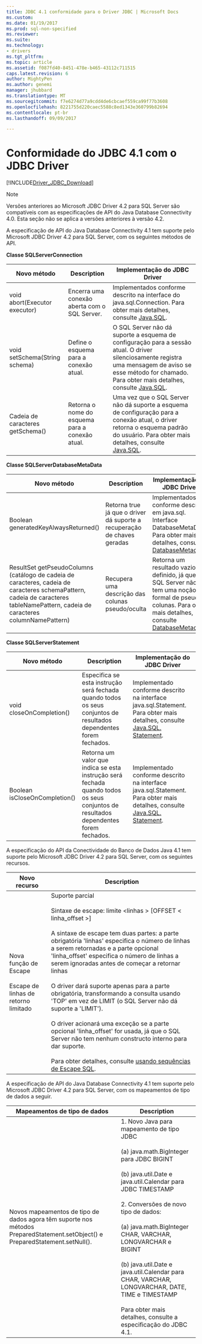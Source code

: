```yaml
---
title: JDBC 4.1 conformidade para o Driver JDBC | Microsoft Docs
ms.custom: 
ms.date: 01/19/2017
ms.prod: sql-non-specified
ms.reviewer: 
ms.suite: 
ms.technology:
- drivers
ms.tgt_pltfrm: 
ms.topic: article
ms.assetid: f087fd40-8451-478e-b465-43112c711515
caps.latest.revision: 6
author: MightyPen
ms.author: genemi
manager: jhubbard
ms.translationtype: MT
ms.sourcegitcommit: f7e6274d77a9cdd4de6cbcaef559ca99f77b3608
ms.openlocfilehash: 8221755d220caec5588c8ed1343e360799b82694
ms.contentlocale: pt-br
ms.lasthandoff: 09/09/2017

---
```

# <a name="jdbc-41-compliance-for-the-jdbc-driver"></a>Conformidade do JDBC 4.1 com o JDBC Driver
[!INCLUDE[Driver_JDBC_Download](../../includes/driver_jdbc_download.md)]

    
> [!NOTE]  
>  Versões anteriores ao Microsoft JDBC Driver 4.2 para SQL Server são compatíveis com as especificações de API do Java Database Connectivity 4.0. Esta seção não se aplica a versões anteriores à versão 4.2.  
  
 A especificação de API do Java Database Connectivity 4.1 tem suporte pelo Microsoft JDBC Driver 4.2 para SQL Server, com os seguintes métodos de API.  
  
 **Classe SQLServerConnection**  
  
|Novo método|Description|Implementação do JDBC Driver|  
|----------------|-----------------|--------------------------------|  
|void abort(Executor executor)|Encerra uma conexão aberta com o SQL Server.|Implementados conforme descrito na interface do java.sql.Connection. Para obter mais detalhes, consulte [Java.SQL](http://docs.oracle.com/javase/7/docs/api/java/sql/Connection.html).|  
|void setSchema(String schema)|Define o esquema para a conexão atual.|O SQL Server não dá suporte a esquema de configuração para a sessão atual. O driver silenciosamente registra uma mensagem de aviso se esse método for chamado. Para obter mais detalhes, consulte [Java.SQL](http://docs.oracle.com/javase/7/docs/api/java/sql/Connection.html).|  
|Cadeia de caracteres getSchema()|Retorna o nome do esquema para a conexão atual.|Uma vez que o SQL Server não dá suporte a esquema de configuração para a conexão atual, o driver retorna o esquema padrão do usuário. Para obter mais detalhes, consulte [Java.SQL](http://docs.oracle.com/javase/7/docs/api/java/sql/Connection.html).|  
  
 **Classe SQLServerDatabaseMetaData**  
  
|Novo método|Description|Implementação do JDBC Driver|  
|----------------|-----------------|--------------------------------|  
|Boolean generatedKeyAlwaysReturned()|Retorna true já que o driver dá suporte a recuperação de chaves geradas|Implementados conforme descrito em java.sql. Interface DatabaseMetaData. Para obter mais detalhes, consulte [DatabaseMetadata](http://docs.oracle.com/javase/7/docs/api/java/sql/DatabaseMetaData.html).|  
|ResultSet getPseudoColumns (catálogo de cadeia de caracteres, cadeia de caracteres schemaPattern, cadeia de caracteres tableNamePattern, cadeia de caracteres columnNamePattern)|Recupera uma descrição das colunas pseudo/oculta|Retorna um resultado vazio definido, já que o SQL Server não tem uma noção formal de pseudo colunas. Para obter mais detalhes, consulte [DatabaseMetadata](http://docs.oracle.com/javase/7/docs/api/java/sql/DatabaseMetaData.html).|  
  
 **Classe SQLServerStatement**  
  
|Novo método|Description|Implementação do JDBC Driver|  
|----------------|-----------------|--------------------------------|  
|void closeOnCompletion()|Especifica se esta instrução será fechada quando todos os seus conjuntos de resultados dependentes forem fechados.|Implementado conforme descrito na interface java.sql.Statement. Para obter mais detalhes, consulte [Java.SQL. Statement](http://docs.oracle.com/javase/7/docs/api/java/sql/Statement.html).|  
|Boolean isCloseOnCompletion()|Retorna um valor que indica se esta instrução será fechada quando todos os seus conjuntos de resultados dependentes forem fechados.|Implementado conforme descrito na interface java.sql.Statement. Para obter mais detalhes, consulte [Java.SQL. Statement](http://docs.oracle.com/javase/7/docs/api/java/sql/Statement.html).|  
  
 A especificação do API da Conectividade do Banco de Dados Java 4.1 tem suporte pelo Microsoft JDBC Driver 4.2 para SQL Server, com os seguintes recursos.  
  
|Novo recurso|Description|  
|-----------------|-----------------|  
|Nova função de Escape<br /><br /> Escape de linhas de retorno limitado|Suporte parcial<br /><br /> Sintaxe de escape: limite \<linhas > [OFFSET < linha_offset >]<br /><br /> A sintaxe de escape tem duas partes: a parte obrigatória 'linhas' especifica o número de linhas a serem retornadas e a parte opcional 'linha_offset' especifica o número de linhas a serem ignoradas antes de começar a retornar linhas<br /><br /> O driver dará suporte apenas para a parte obrigatória, transformando a consulta usando 'TOP' em vez de LIMIT (o SQL Server não dá suporte a 'LIMIT').<br /><br /> O driver acionará uma exceção se a parte opcional 'linha_offset' for usada, já que o SQL Server não tem nenhum constructo interno para dar suporte.<br /><br /> Para obter detalhes, consulte [usando sequências de Escape SQL](https://msdn.microsoft.com/en-us/library/ms378045.aspx).|  
  
 A especificação de API do Java Database Connectivity 4.1 tem suporte pelo Microsoft JDBC Driver 4.2 para SQL Server, com os mapeamentos de tipo de dados a seguir.  
  
|Mapeamentos de tipo de dados|Description|  
|------------------------|-----------------|  
|Novos mapeamentos de tipo de dados agora têm suporte nos métodos PreparedStatement.setObject() e PreparedStatement.setNull().|1. Novo Java para mapeamento de tipo JDBC<br /><br /> (a) java.math.BigInteger para JDBC BIGINT<br /><br /> (b) java.util.Date e java.util.Calendar para JDBC TIMESTAMP<br /><br /> 2. Conversões de novo tipo de dados:<br /><br /> (a) java.math.BigInteger CHAR, VARCHAR, LONGVARCHAR e BIGINT<br /><br /> (b) java.util.Date e java.util.Calendar para CHAR, VARCHAR, LONGVARCHAR, DATE, TIME e TIMESTAMP<br /><br /> Para obter mais detalhes, consulte a especificação do JDBC 4.1.|  
  
  
